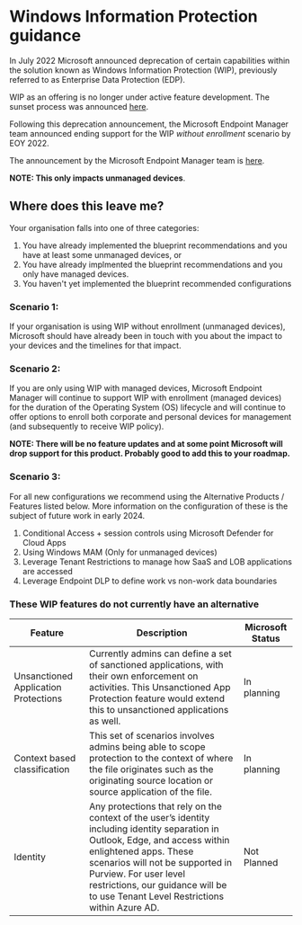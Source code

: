 # Windows Information Protection guidance

In July 2022 Microsoft announced deprecation of certain capabilities within the solution known as Windows Information Protection (WIP), previously referred to as Enterprise Data Protection (EDP).

WIP as an offering is no longer under active feature development. The sunset process was announced [here](https://techcommunity.microsoft.com/t5/windows-it-pro-blog/announcing-the-sunset-of-windows-information-protection-wip/ba-p/3579282).

Following this deprecation announcement, the Microsoft Endpoint Manager team announced ending support for the WIP *without enrollment* scenario by EOY 2022.

The announcement by the Microsoft Endpoint Manager team is [here](https://techcommunity.microsoft.com/t5/intune-customer-success/support-tip-end-of-support-guidance-for-windows-information/ba-p/3580091).

**NOTE: This only impacts unmanaged devices**. 

## Where does this leave me?

Your organisation falls into one of three categories:
1. You have already implemented the blueprint recommendations and you have at least some unmanaged devices, or
2. You have already implmented the blueprint recommendations and you only have managed devices.
3. You haven't yet implemented the blueprint recommended configurations

### Scenario 1:
If your organisation is using WIP without enrollment (unmanaged devices), Microsoft should have already been in touch with you about the impact to your devices and the timelines for that impact.

### Scenario 2:
If you are only using WIP with managed devices, Microsoft Endpoint Manager will continue to support WIP with enrollment (managed devices) for the duration of the Operating System (OS) lifecycle and will continue to offer options to enroll both corporate and personal devices for management (and subsequently to receive WIP policy).

**NOTE: There will be no feature updates and at some point Microsoft will drop support for this product. Probably good to add this to your roadmap.**

### Scenario 3:

For all new configurations we recommend using the Alternative Products / Features listed below. More information on the configuration of these is the subject of future work in early 2024.

1. Conditional Access + session controls using Microsoft Defender for Cloud Apps
2. Using Windows MAM (Only for unmanaged devices)
3. Leverage Tenant Restrictions to manage how SaaS and LOB applications are accessed
4. Leverage Endpoint DLP to define work vs non-work data boundaries

### These WIP features do not currently have an alternative

| Feature |  Description | Microsoft Status |
| --- | --- | --- |
| Unsanctioned Application Protections | Currently admins can define a set of sanctioned applications, with their own enforcement on activities. This Unsanctioned App Protection feature would extend this to unsanctioned applications as well. | In planning |
| Context based classification | This set of scenarios involves admins being able to scope protection to the context of where the file originates such as the originating source location or source application of the file. | In planning |
| Identity | Any protections that rely on the context of the user’s identity including identity separation in Outlook, Edge, and access within enlightened apps. These scenarios will not be supported in Purview. For user level restrictions, our guidance will be to use Tenant Level Restrictions within Azure AD. | Not Planned |

